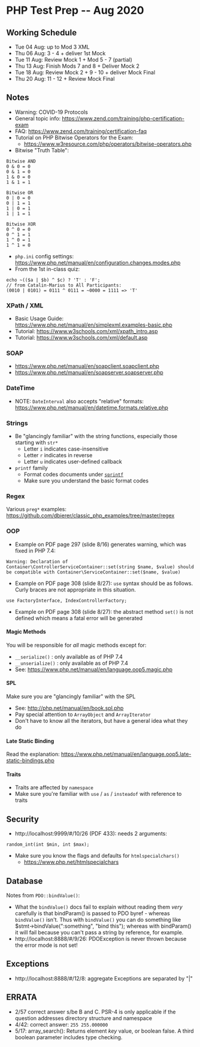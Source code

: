 # PHP Test Prep -- Aug 2020

## Working Schedule
* Tue 04 Aug: up to Mod 3 XML
* Thu 06 Aug: 3 - 4 + deliver 1st Mock
* Tue 11 Aug: Review Mock 1 + Mod 5 - 7 (partial)
* Thu 13 Aug: Finish Mods 7 and 8 + Deliver Mock 2
* Tue 18 Aug: Review Mock 2 + 9 - 10 + deliver Mock Final
* Thu 20 Aug: 11 - 12 + Review Mock Final

## Notes
* Warning: COVID-19 Protocols
* General topic info: https://www.zend.com/training/php-certification-exam
* FAQ: https://www.zend.com/training/certification-faq
* Tutorial on PHP Bitwise Operators for the Exam:
  * https://www.w3resource.com/php/operators/bitwise-operators.php
* Bitwise "Truth Table":
```
Bitwise AND
0 & 0 = 0
0 & 1 = 0
1 & 0 = 0
1 & 1 = 1

Bitwise OR
0 | 0 = 0
0 | 1 = 1
1 | 0 = 1
1 | 1 = 1

Bitwise XOR
0 ^ 0 = 0
0 ^ 1 = 1
1 ^ 0 = 1
1 ^ 1 = 0
```
* `php.ini` config settings: https://www.php.net/manual/en/configuration.changes.modes.php
* From the 1st in-class quiz:
```
echo ~(($a | $b) ^ $c) ? 'T' : 'F';
// from Catalin-Marius to All Participants:
(0010 | 0101) = 0111 ^ 0111 = ~0000 = 1111 => 'T'
```
### XPath / XML
* Basic Usage Guide: https://www.php.net/manual/en/simplexml.examples-basic.php
* Tutorial: https://www.w3schools.com/xml/xpath_intro.asp
* Tutorial: https://www.w3schools.com/xml/default.asp
### SOAP
* https://www.php.net/manual/en/soapclient.soapclient.php
* https://www.php.net/manual/en/soapserver.soapserver.php
### DateTime
* NOTE: `DateInterval` also accepts "relative" formats: https://www.php.net/manual/en/datetime.formats.relative.php

### Strings
* Be "glancingly familiar" with the string functions, especially those starting with `str*`
  * Letter `i` indicates case-insensitive
  * Letter `r` indicates in reverse
  * Letter `u` indicates user-defined callback
* `printf` family
  * Format codes documents under [`sprintf`](https://www.php.net/sprintf)
  * Make sure you understand the basic format codes

### Regex
Various `preg*` examples: https://github.com/dbierer/classic_php_examples/tree/master/regex

### OOP
* Example on PDF page 297 (slide 8/16) generates warning, which was fixed in PHP 7.4:
```
Warning: Declaration of Container\ControllerServiceContainer::set(string $name, $value) should be compatible with Container\ServiceContainer::set($name, $value)
```
* Example on PDF page 308 (slide 8/27): `use` syntax should be as follows.  Curly braces are not appropriate in this situation.
```
use FactoryInterface, IndexControllerFactory;
```
* Example on PDF page 308 (slide 8/27): the abstract method `set()` is not defined which means a fatal error will be generated

#### Magic Methods
You will be responsible for *all* magic methods except for:
* `__serialize()` : only available as of PHP 7.4
* `__unserialize()` : only available as of PHP 7.4
* See: https://www.php.net/manual/en/language.oop5.magic.php

#### SPL
Make sure you are "glancingly familiar" with the SPL
* See: http://php.net/manual/en/book.spl.php
* Pay special attention to `ArrayObject` and `ArrayIterator`
* Don't have to know all the iterators, but have a general idea what they do

#### Late Static Binding
Read the explanation: https://www.php.net/manual/en/language.oop5.late-static-bindings.php

#### Traits
* Traits are affected by `namespace`
* Make sure you're familiar with `use` / `as` / `insteadof` with reference to traits

## Security
* http://localhost:9999/#/10/26 (PDF 433): needs 2 arguments:
```
random_int(int $min, int $max);
```
* Make sure you know the flags and defaults for `htmlspecialchars()`
  * https://www.php.net/htmlspecialchars

## Database
Notes from `PDO::bindValue()`:
  * What the `bindValue()` docs fail to explain without reading them _very_ carefully is that bindParam() is passed to PDO byref - whereas `bindValue()` isn't. Thus with `bindValue()` you can do something like $stmt->bindValue(":something", "bind this"); whereas with bindParam() it will fail because you can't pass a string by reference, for example.
* http://localhost:8888/#/9/26: PDOException is never thrown because the error mode is not set!

## Exceptions
* http://localhost:8888/#/12/8: aggregate Exceptions are separated by "|"

## ERRATA
* 2/57  correct answer s/be B and C.  PSR-4 is only applicable if the question addresses directory structure and namespace
* 4/42: correct answer: `255 255.000000`
* 5/17: array_search(): Returns element *key* value, or boolean false. A third boolean parameter includes type checking.

